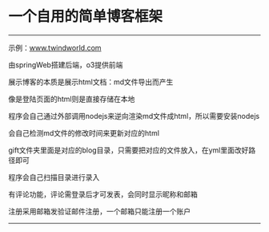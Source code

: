 # 一个自用的简单博客框架
---
示例：www.twindworld.com

由springWeb搭建后端，o3提供前端

展示博客的本质是展示html文档：md文件导出而产生

像是登陆页面的html则是直接存储在本地

程序会自己通过外部调用nodejs来逆向渲染md文件成html，所以需要安装nodejs

会自己检测md文件的修改时间来更新对应的html

gift文件夹里面是对应的blog目录，只需要把对应的文件放入，在yml里面改好路径即可

程序会自己扫描目录进行录入

有评论功能，评论需登录后才可发表，会同时显示昵称和邮箱

注册采用邮箱发验证邮件注册，一个邮箱只能注册一个账户

---

